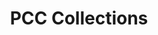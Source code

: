 ---
title: PCC Collections
sidebar_label: 😺 Groups
sidebar_position: 20
image: /img/cover/pcc-collections.jpg
description: 'Cats, Kittens, Grandmas, Exclusives, KittyVault Purrks, Gifts and more collections coming to PCC Universe.'
---